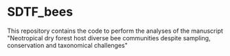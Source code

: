 # SDTF_bees
This repository contains the code to perform the analyses of the manuscript "Neotropical dry forest host diverse bee communities despite sampling, conservation and taxonomical challenges"


